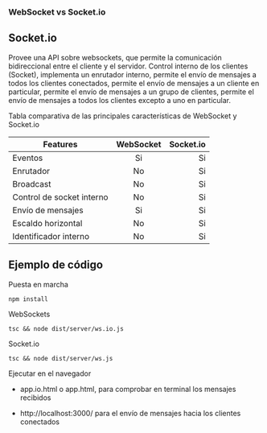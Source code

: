 ### WebSocket vs Socket.io

## Socket.io

Provee una API sobre websockets, que permite la comunicación bidireccional entre el cliente y el servidor.
Control interno de los clientes (Socket), implementa un enrutador interno, permite el envío de mensajes a 
todos los clientes conectados, permite el envío de mensajes a un cliente en particular, permite el envío 
de mensajes a un grupo de clientes, permite el envío de mensajes a todos los clientes excepto a uno en 
particular.

Tabla comparativa de las principales características de WebSocket y Socket.io

| Features                  | WebSocket | Socket.io |
|---------------------------|:---------:|----------:|
| Eventos                   |    Si     |        Si |
| Enrutador                 |    No     |        Si |
| Broadcast                 |    No     |        Si |
| Control de socket interno |    No     |        Si |
| Envío de mensajes         |    Si     |        Si |
| Escaldo horizontal        |    No     |        Si |
| Identificador interno     |    No     |        Si |


## Ejemplo de código

Puesta en marcha
```shelll
npm install
```

WebSockets
```shelll
tsc && node dist/server/ws.io.js
```
Socket.io
```shelll
tsc && node dist/server/ws.js
```

Ejecutar en el navegador

* app.io.html o app.html, para comprobar en terminal los mensajes recibidos

* http://localhost:3000/ para el envío de mensajes hacia los clientes conectados